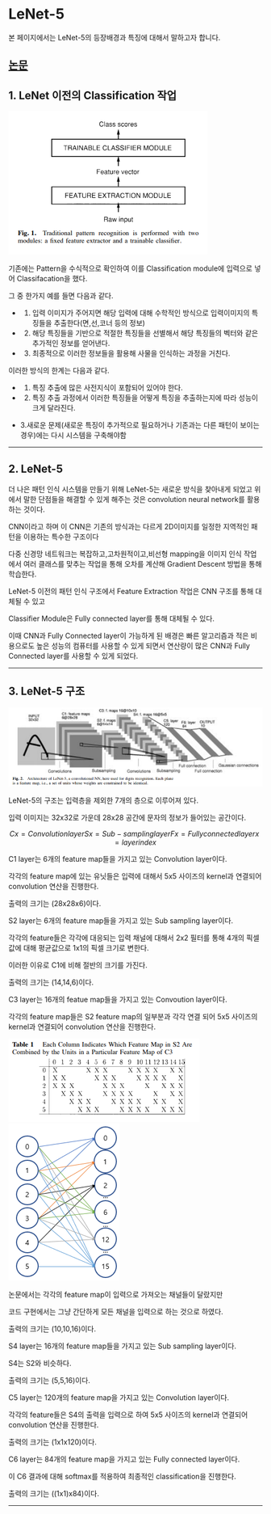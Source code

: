 # LeNet-5
본 페이지에서는 LeNet-5의 등장배경과 특징에 대해서 말하고자 합니다.

[논문](https://axon.cs.byu.edu/~martinez/classes/678/Papers/Convolution_nets.pdf)
---
## 1. LeNet 이전의 Classification 작업

![1](./img/fig1.PNG)

기존에는 Pattern을 수식적으로 확인하여 이를 Classification module에 입력으로 넣어 Classifacation을 했다.

그 중 한가지 예를 들면 다음과 같다.

- 1. 입력 이미지가 주어지면 해당 입력에 대해 수학적인 방식으로 입력이미지의 특징들을 추출한다(면,선,코너 등의 정보)

- 2. 해당 특징들을 기반으로 적절한 특징들을 선별해서 해당 특징들의 벡터와 같은 추가적인 정보를 얻어낸다.

- 3. 최종적으로 이러한 정보들을 활용해 사물을 인식하는 과정을 거친다.

이러한 방식의 한계는 다음과 같다.

- 1. 특징 추출에 많은 사전지식이 포함되어 있어야 한다.

- 2. 특징 추출 과정에서 이러한 특징들을 어떻게 특징을 추출하는지에 따라 성능이 크게 달라진다.

- 3.새로운 문제(새로운 특징이 추가적으로 필요하거나 기존과는 다른 패턴이 보이는 경우)에는 다시 시스템을 구축해야함

---
## 2. LeNet-5

더 나은 패턴 인식 시스템을 만들기 위해 LeNet-5는 새로운 방식을 찾아내게 되었고 위에서 말한 단점들을 해결할 수 있게 해주는 것은 convolution neural network를 활용하는 것이다.

CNN이라고 하며 이 CNN은 기존의 방식과는 다르게 2D이미지를 일정한 지역적인 패턴을 이용하는 특수한 구조이다

다중 신경망 네트워크는 복잡하고,고차원적이고,비선형 mapping을 이미지 인식 작업에서 여러 클래스를 맞추는 작업을 통해 오차를 계산해 Gradient Descent 방법을 통해 학습한다.

LeNet-5 이전의 패턴 인식 구조에서 Feature Extraction 작업은 CNN 구조를 통해 대체될 수 있고

Classifier Module은 Fully connected layer를 통해 대체될 수 있다.

이때 CNN과 Fully Connected layer이 가능하게 된 배경은 빠른 알고리즘과 적은 비용으로도 높은 성능의 컴퓨터를 사용할 수 있게 되면서 연산량이 많은 CNN과 Fully Connected layer를 사용할 수 있게 되었다.

---
## 3. LeNet-5 구조

![2](./img/fig2.PNG)

LeNet-5의 구조는 입력층을 제외한 7개의 층으로 이루어져 있다.

입력 이미지는 32x32로 가운데 28x28 공간에 문자의 정보가 들어있는 공간이다.

$$
Cx = Convolution layer
Sx = Sub-sampling layer
Fx = Fully connected layer
x = layer index
$$

C1 layer는 6개의 feature map들을 가지고 있는 Convolution layer이다.

각각의 feature map에 있는 유닛들은 입력에 대해서 5x5 사이즈의 kernel과 연결되어 convolution 연산을 진행한다. 

출력의 크기는 (28x28x6)이다.

S2 layer는 6개의 feature map들을 가지고 있는 Sub sampling layer이다.

각각의 feature들은 각각에 대응되는 입력 채널에 대해서 2x2 필터를 통해 4개의 픽셀 값에 대해 평균값으로 1x1의 픽셀 크기로 변한다.

이러한 이유로 C1에 비해 절반의 크기를 가진다.

출력의 크기는 (14,14,6)이다.

C3 layer는 16개의 featue map들을 가지고 있는 Convoution layer이다.

각각의 feature map들은 S2 feature map의 일부분과 각각 연결 되어 5x5 사이즈의 kernel과 연결되어 convolution 연산을 진행한다.

![3](./img/table1.PNG)![4](./img/addition.PNG)

논문에서는 각각의 feature map이 입력으로 가져오는 채널들이 달랐지만

코드 구현에서는 그냥 간단하게 모든 채널을 입력으로 하는 것으로 하였다.

출력의 크기는 (10,10,16)이다.

S4 layer는 16개의 feature map들을 가지고 있는 Sub sampling layer이다.

S4는 S2와 비슷하다.

출력의 크기는 (5,5,16)이다.

C5 layer는 120개의 feature map을 가지고 있는 Convolution layer이다.

각각의 feature들은 S4의 출력을 입력으로 하여 5x5 사이즈의 kernel과 연결되어 convolution 연산을 진행한다.

출력의 크기는 (1x1x120)이다.

C6 layer는 84개의 feature map을 가지고 있는 Fully connected layer이다.

이 C6 결과에 대해 softmax를 적용하여 최종적인 classification을 진행한다.

출력의 크기는 ((1x1)x84)이다.



---
